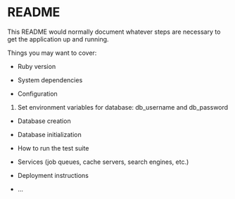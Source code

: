# README

This README would normally document whatever steps are necessary to get the
application up and running.

Things you may want to cover:

* Ruby version

* System dependencies

* Configuration
1. Set environment variables for database: db_username and db_password

* Database creation

* Database initialization

* How to run the test suite

* Services (job queues, cache servers, search engines, etc.)

* Deployment instructions

* ...
